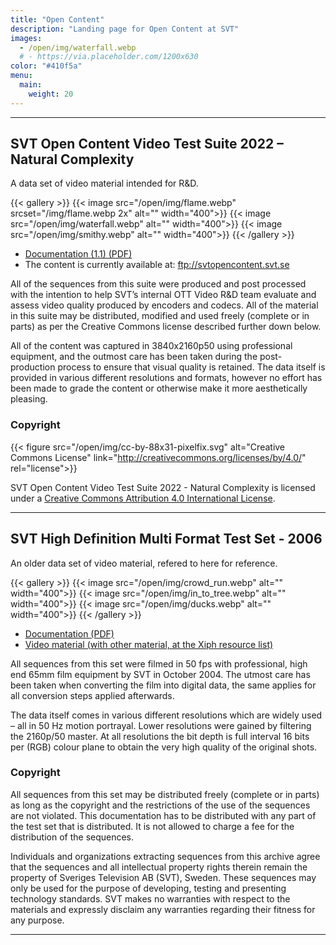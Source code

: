 ```yaml
---
title: "Open Content"
description: "Landing page for Open Content at SVT"
images:
  - /open/img/waterfall.webp
  # - https://via.placeholder.com/1200x630
color: "#410f5a"
menu:
  main:
    weight: 20
---
```


---

## SVT Open Content Video Test Suite 2022 – Natural Complexity

A data set of video material intended for R&D.

{{< gallery >}}
{{< image src="/open/img/flame.webp" srcset="/img/flame.webp 2x" alt="" width="400">}}
{{< image src="/open/img/waterfall.webp" alt="" width="400">}}
{{< image src="/open/img/smithy.webp" alt="" width="400">}}
{{< /gallery >}}

- [Documentation (1.1) (PDF)](/docs/SVT_Open_Content_Video_Test_Suite_2022_Natural_Complexity_v1-1-reduced.pdf)
- The content is currently available at: ftp://svtopencontent.svt.se

All of the sequences from this suite were produced and post processed with the intention to help SVT’s internal OTT Video R&D team evaluate and assess video quality produced by encoders and codecs.
All of the material in this suite may be distributed, modified and used freely (complete or in parts) as per the Creative Commons license described further down below.

All of the content was captured in 3840x2160p50 using professional equipment, and the outmost care has been taken during the post-production process to ensure that visual quality is retained. The data itself is provided in various different resolutions and formats, however no effort has been made to grade the content or otherwise make it more aesthetically pleasing.

### Copyright

{{< figure src="/open/img/cc-by-88x31-pixelfix.svg" alt="Creative Commons License" link="http://creativecommons.org/licenses/by/4.0/" rel="license">}}

SVT Open Content Video Test Suite 2022 - Natural Complexity is licensed under a [Creative Commons Attribution 4.0 International License](http://creativecommons.org/licenses/by/4.0/).

---

## SVT High Definition Multi Format Test Set - 2006

An older data set of video material, refered to here for reference.

{{< gallery >}}
{{< image src="/open/img/crowd_run.webp" alt="" width="400">}}
{{< image src="/open/img/in_to_tree.webp" alt="" width="400">}}
{{< image src="/open/img/ducks.webp" alt="" width="400">}}
{{< /gallery >}}

- [Documentation (PDF)](https://media.xiph.org/video/derf/vqeg.its.bldrdoc.gov/HDTV/SVT_MultiFormat/SVT_MultiFormat_v10.pdf)
- [Video material (with other material, at the Xiph resource list)](https://media.xiph.org/video/derf/)

All sequences from this set were filmed in 50 fps with professional, high end 65mm film
equipment by SVT in October 2004. The utmost care has been taken when converting the
film into digital data, the same applies for all conversion steps applied afterwards.

The data itself comes in various different resolutions which are widely used – all in 50 Hz
motion portrayal. Lower resolutions were gained by filtering the 2160p/50 master. At all
resolutions the bit depth is full interval 16 bits per (RGB) colour plane to obtain the very high
quality of the original shots.

### Copyright

All sequences from this set may be distributed freely (complete or in parts) as long as the
copyright and the restrictions of the use of the sequences are not violated.
This documentation has to be distributed with any part of the test set that is distributed.
It is not allowed to charge a fee for the distribution of the sequences.

Individuals and organizations extracting sequences from this archive agree that the sequences
and all intellectual property rights therein remain the property of Sveriges Television AB
(SVT), Sweden. These sequences may only be used for the purpose of developing, testing and
presenting technology standards. SVT makes no warranties with respect to the materials and
expressly disclaim any warranties regarding their fitness for any purpose.

---
